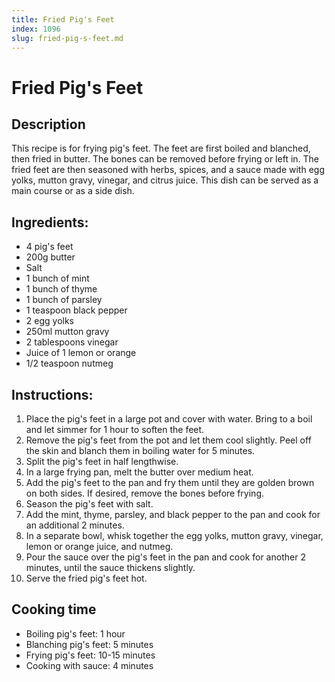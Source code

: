 ```yaml
---
title: Fried Pig's Feet
index: 1096
slug: fried-pig-s-feet.md
---
```


# Fried Pig's Feet

## Description
This recipe is for frying pig's feet. The feet are first boiled and blanched, then fried in butter. The bones can be removed before frying or left in. The fried feet are then seasoned with herbs, spices, and a sauce made with egg yolks, mutton gravy, vinegar, and citrus juice. This dish can be served as a main course or as a side dish.

## Ingredients:
- 4 pig's feet
- 200g butter
- Salt
- 1 bunch of mint
- 1 bunch of thyme
- 1 bunch of parsley
- 1 teaspoon black pepper
- 2 egg yolks
- 250ml mutton gravy
- 2 tablespoons vinegar
- Juice of 1 lemon or orange
- 1/2 teaspoon nutmeg

## Instructions:
1. Place the pig's feet in a large pot and cover with water. Bring to a boil and let simmer for 1 hour to soften the feet.
2. Remove the pig's feet from the pot and let them cool slightly. Peel off the skin and blanch them in boiling water for 5 minutes.
3. Split the pig's feet in half lengthwise.
4. In a large frying pan, melt the butter over medium heat.
5. Add the pig's feet to the pan and fry them until they are golden brown on both sides. If desired, remove the bones before frying.
6. Season the pig's feet with salt.
7. Add the mint, thyme, parsley, and black pepper to the pan and cook for an additional 2 minutes.
8. In a separate bowl, whisk together the egg yolks, mutton gravy, vinegar, lemon or orange juice, and nutmeg.
9. Pour the sauce over the pig's feet in the pan and cook for another 2 minutes, until the sauce thickens slightly.
10. Serve the fried pig's feet hot.

## Cooking time
- Boiling pig's feet: 1 hour
- Blanching pig's feet: 5 minutes
- Frying pig's feet: 10-15 minutes
- Cooking with sauce: 4 minutes